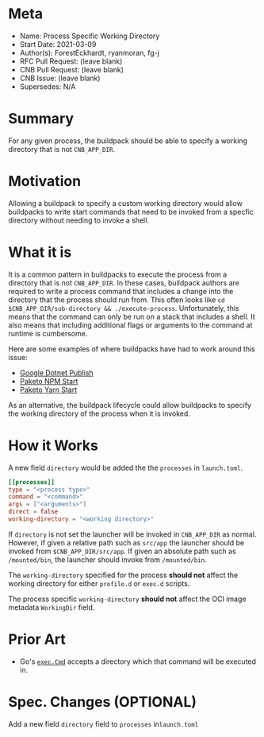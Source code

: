 # Meta
[meta]: #meta
- Name: Process Specific Working Directory
- Start Date: 2021-03-09
- Author(s): ForestEckhardt, ryanmoran, fg-j
- RFC Pull Request: (leave blank)
- CNB Pull Request: (leave blank)
- CNB Issue: (leave blank)
- Supersedes: N/A

# Summary
[summary]: #summary

For any given process, the buildpack should be able to specify a working
directory that is not `CNB_APP_DIR`.

# Motivation
[motivation]: #motivation

Allowing a buildpack to specify a custom working directory would allow
buildpacks to write start commands that need to be invoked from a specfic
directory without needing to invoke a shell.

# What it is
[what-it-is]: #what-it-is

It is a common pattern in buildpacks to execute the process from a directory
that is not `CNB_APP_DIR`. In these cases, buildpack authors are required to
write a process command that includes a change into the directory that the
process should run from. This often looks like `cd $CNB_APP_DIR/sub-directory &&
./execute-process`. Unfortunately, this means that the command can only be run
on a stack that includes a shell. It also means that including additional flags
or arguments to the command at runtime is cumbersome.

Here are some examples of where buildpacks have had to work around this issue:
* [Google Dotnet Publish](https://github.com/GoogleCloudPlatform/buildpacks/commit/a8d662f20cd3c304f0db4a82259400103e358429#diff-a56496a4700b75d6512c25eba9da9635ef937b1b38f50d6ce844275a77b09ac7R167)
* [Paketo NPM Start](https://github.com/paketo-buildpacks/npm-start/blob/d0e3f0a9375948c75dd663b56c95a0ee7b86556e/build.go#L41-L47)
* [Paketo Yarn Start](https://github.com/paketo-buildpacks/yarn-start/blob/d826b85e81df90f6d83e7bce1b581ba6bb79e6e7/build.go#L57)

As an alternative, the buildpack lifecycle could allow buildpacks to specify
the working directory of the process when it is invoked.

# How it Works
[how-it-works]: #how-it-works

A new field `directory` would be added the the `processes` in `launch.toml`.
```toml
[[processes]]
type = "<process type>"
command = "<command>"
args = ["<arguments>"]
direct = false
working-directory = "<working directory>"
```

If `directory` is not set the launcher will be invoked in `CNB_APP_DIR` as
normal. However, if given a relative path such as `src/app` the launcher should
be invoked from `$CNB_APP_DIR/src/app`. If given an absolute path such as
`/mounted/bin`, the launcher should invoke from `/mounted/bin`.

The `working-directory` specified for the process **should not** affect the working
directory for either `profile.d` or `exec.d` scripts.

The process specific `working-directory` **should not** affect the OCI image
metadata `WorkingDir` field.

# Prior Art
[prior-art]: #prior-art

- Go's [`exec.Cmd`](https://golang.org/pkg/os/exec/#Cmd) accepts a directory
  which that command will be executed in.

# Spec. Changes (OPTIONAL)
[spec-changes]: #spec-changes

Add a new field `directory` field to `processes` in`launch.toml`
